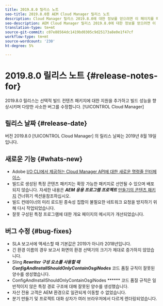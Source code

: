```yaml
---
title: 2019.8.0 릴리스 노트
seo-title: 2019.8.0용 AEM Cloud Manager 릴리스 노트
description: Cloud Manager 릴리스 2019.8.0에 대한 정보를 얻으려면 이 페이지를 따르십시오.
seo-description: AEM Cloud Manager 릴리스 2019.8.0에 대한 정보를 얻으려면 이 페이지를 따르십시오.
translation-type: tm+mt
source-git-commit: c07e88564dc1419bd0305c9d25173a8e0e1f47cf
workflow-type: tm+mt
source-wordcount: '230'
ht-degree: 5%

---
```


# 2019.8.0 릴리스 노트 {#release-notes-for}

2019.8.0 릴리스는 선택적 빌드 컨텐츠 패키지에 대한 지원을 추가하고 빌드 성능을 향상시키며 다양한 사소한 버그를 수정합니다. [!UICONTROL Cloud Manager]

## 릴리스 날짜 {#release-date}

버전 2019.8.0 [!UICONTROL Cloud Manager] 의 릴리스 날짜는 2019년 8월 19일입니다.

## 새로운 기능 {#whats-new}

* Adobe [I/O CLI에서 제공하는 Cloud Manager API에 대한 새로운 명령줄 인터페이스](https://github.com/adobe/aio-cli-plugin-cloudmanager).
* 빌드로 생성된 특정 콘텐츠 패키지는 확장 가능한 패키지로 선언될 수 있으며 배포되지 않습니다. 자세한 내용은 ***AEM 응용 프로그램 프로젝트*** [만들기의 콘텐츠 패키지](/help/using/create-an-application-project.md) 건너뛰기 섹션을참조하십시오.
* 빌드 컨테이너의 미리 로드된 종속성 집합이 불필요한 네트워크 요청을 방지하기 위해 다시 작업되었습니다.
* 잘못 구성된 특정 프로그램에 대한 개요 페이지의 메시지가 개선되었습니다.

## 버그 수정 {#bug-fixes}

* SLA 보고서에 액세스할 때 기본값은 2019가 아니라 2018년입니다.
* 긴 환경 이름의 경우 보고서 화면의 환경 선택기의 크기가 제대로 증가하지 않았습니다.
* Sling ***Rewriter 구성 요소를 사용할 때 ConfigAndInstallShouldOnlyContainOsgiNodes*** 코드 품질 규칙이 잘못된 양수를 생성했습니다.
* ConfigAndInstallShouldOnlyContainOsgiNodes ****** 코드 품질 규칙은 일반적이지 않은 특정 경로 구조에 대해 잘못된 양수를 생성했습니다.
* 자산 전용 고객은 AEM 환경으로 일관되게 이동할 수 없었습니다.
* 분기 만들기 및 프로젝트 대화 상자가 여러 브라우저에서 다르게 렌더링되었습니다.
